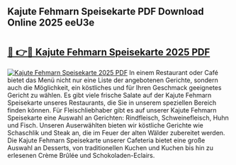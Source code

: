 ## Kajute Fehmarn Speisekarte PDF Download Online 2025 eeU3e

# <h2><a href="http://gc9bxtb.nevu.top/?p=Kajute+Fehmarn+Speisekarte">🔗 👉🔴 Kajute Fehmarn Speisekarte 2025 PDF</a></h2>

[![Kajute Fehmarn Speisekarte 2025 PDF](https://i.imgur.com/dBaPXMq.png)](http://gc9bxtb.nevu.top/?p=Kajute+Fehmarn+Speisekarte)
In einem Restaurant oder Café bietet das Menü nicht nur eine Liste der angebotenen Gerichte, sondern auch die Möglichkeit, ein köstliches und für Ihren Geschmack geeignetes Gericht zu wählen. Es gibt viele frische Salate auf der Kajute Fehmarn Speisekarte unseres Restaurants, die Sie in unserem speziellen Bereich finden können. Für Fleischliebhaber gibt es auf unserer Kajute Fehmarn Speisekarte eine Auswahl an Gerichten: Rindfleisch, Schweinefleisch, Huhn und Fisch. Unseren Auserwählten bieten wir köstliche Gerichte wie Schaschlik und Steak an, die im Feuer der alten Wälder zubereitet werden. Die Kajute Fehmarn Speisekarte unserer Cafeteria bietet eine große Auswahl an Desserts, von traditionellen Kuchen und Kuchen bis hin zu erlesenen Crème Brûlée und Schokoladen-Eclairs.

